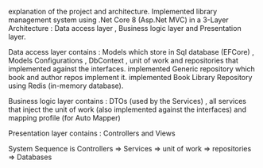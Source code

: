 explanation of the project and architecture.
Implemented library management system using .Net Core 8 (Asp.Net MVC) in a 3-Layer Architecture :
Data access layer , Business logic layer and Presentation layer.

Data access layer contains : Models which store in Sql database (EFCore) , Models Configurations , DbContext , unit of work and repositories that implemented against the interfaces. 
implemented Generic repository which book and author repos implement it.
implemented Book Library Repository using Redis (in-memory database). 

Business logic layer contains : DTOs (used by the Services) , all services that inject the unit of work (also implemented against the interfaces) and mapping profile (for Auto Mapper)

Presentation layer contains : Controllers and Views

System Sequence is Controllers => Services => unit of work => repositories => Databases

 
